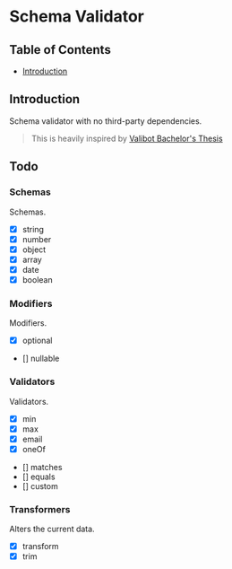 # Schema Validator

## Table of Contents

* [Introduction](#introduction)

## Introduction

Schema validator with no third-party dependencies.

> This is heavily inspired by [Valibot Bachelor's Thesis](https://valibot.dev/thesis.pdf)

## Todo

### Schemas

Schemas.

- [x] string
- [x] number
- [x] object
- [x] array
- [x] date
- [x] boolean

### Modifiers

Modifiers.

- [x] optional
- [] nullable

### Validators

Validators.

- [x] min
- [x] max
- [x] email
- [x] oneOf
- [] matches
- [] equals
- [] custom

### Transformers

Alters the current data.

- [x] transform
- [x] trim
